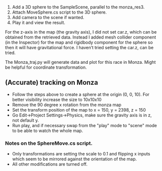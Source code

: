 1. Add a 3D sphere to the SampleScene, parallel to the monza_res3.
2. Attach MoveSphere.cs script to the 3D sphere.
3. Add camera to the scene if wanted.
4. Play it and view the result.

For the z-axis in the map (the gravity axis), I did not set car.z, which can be obtained from the retrieved data. Instead I added mesh collider component (in the Inspector) for the map and rigidbody component for the sphere so then it will have gravitational force. I haven’t tried setting the car.z, can be tried.

The Monza_traj.py will generate data and plot for this race in Monza. Might be helpful for coordinate transformation.


## (Accurate) tracking on Monza
- Follow the steps above to create a sphere at the origin (0, 0, 10). For better visibility increase the size to 10x10x10
- Remove the 90 degree x rotation from the monza map
- Set the transform position of the map to x = 150, y = 2398, z = 150
- Go Edit->Project Settings->Physics, make sure the gravity axis is in z, not default y.
- Run play, and if necessary swap from the "play" mode to "scene" mode to be able to watch the whole map.

### Notes on the SphereMove.cs script.
- Only transformations are setting the scale to 0.1 and flipping x inputs which seem to be mirrored against the orientation of the map.
- All other modifications are turned off.
